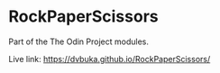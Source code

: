 # RockPaperScissors
Part of the The Odin Project modules.

Live link: https://dvbuka.github.io/RockPaperScissors/
